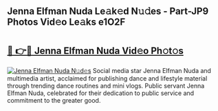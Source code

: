 ## Jenna Elfman Nuda Le𝚊k𝚎d N𝚞𝚍es - Part-JP9 Photos Vid𝚎o Le𝚊ks e1O2F

# <h2><a href="http://fbdr9m.evod.top/?m=Jenna+Elfman+Nuda">🔗 👉🔴 Jenna Elfman Nuda Vid𝚎o Ph𝚘t𝚘s</a></h2>

[![Jenna Elfman Nuda N𝚞d𝚎s](https://i.imgur.com/8V9OHl7.gif)](http://fbdr9m.evod.top/?m=Jenna+Elfman+Nuda)
Social media star Jenna Elfman Nuda and multimedia artist, acclaimed for publishing dance and lifestyle material through trending dance routines and mini vlogs. Public servant Jenna Elfman Nuda, celebrated for their dedication to public service and commitment to the greater good. 
